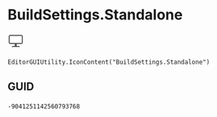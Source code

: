 # BuildSettings.Standalone
![](/img/BuildSettings.Standalone.png)

``` CSharp
EditorGUIUtility.IconContent("BuildSettings.Standalone")
```
## GUID
```
-9041251142560793768
```
